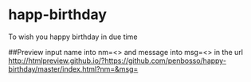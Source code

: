 # happ-birthday 
To wish you happy birthday in due time

##Preview
input name into nm=<> and message into msg=<> in the url
http://htmlpreview.github.io/?https://github.com/penbosso/happy-birthday/master/index.html?nm=&msg=
